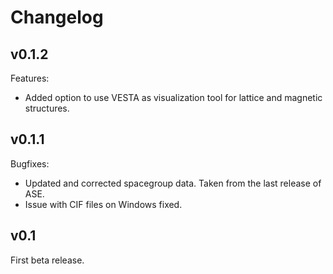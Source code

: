 # Changelog

## v0.1.2

Features:

  - Added option to use VESTA as visualization tool for lattice and magnetic structures.

## v0.1.1

Bugfixes:

  - Updated and corrected spacegroup data. Taken from the last release of ASE.
  - Issue with CIF files on Windows fixed.

## v0.1

First beta release.
